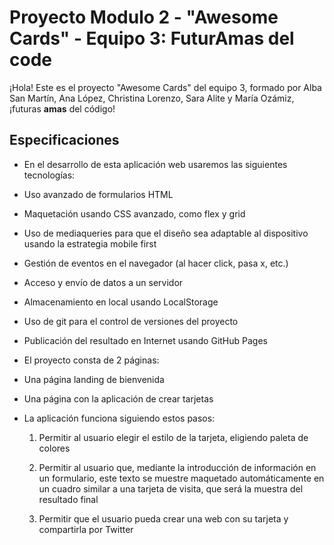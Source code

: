 # Proyecto Modulo 2 - "Awesome Cards" - Equipo 3: FuturAmas del code

¡Hola! Este es el proyecto "Awesome Cards" del equipo 3, formado por Alba San Martín, Ana López, Christina Lorenzo, Sara Alite y María Ozámiz, ¡futuras **amas** del código!

## Especificaciones

-   En el desarrollo de esta aplicación web usaremos las siguientes tecnologías:

-   Uso avanzado de formularios HTML

-   Maquetación usando CSS avanzado, como flex y grid

-   Uso de mediaqueries para que el diseño sea adaptable al dispositivo usando la estrategia mobile first

-   Gestión de eventos en el navegador (al hacer click, pasa x, etc.)

-   Acceso y envío de datos a un servidor

-   Almacenamiento en local usando LocalStorage

-   Uso de git para el control de versiones del proyecto

-   Publicación del resultado en Internet usando GitHub Pages

-   El proyecto consta de 2 páginas:

-   Una página landing de bienvenida

-   Una página con la aplicación de crear tarjetas

-   La aplicación funciona siguiendo estos pasos:

    1. Permitir al usuario elegir el estilo de la tarjeta, eligiendo paleta de colores

    2. Permitir al usuario que, mediante la introducción de información en un formulario, este texto se muestre maquetado automáticamente en un cuadro similar a una tarjeta de visita, que será la muestra del resultado final

    3. Permitir que el usuario pueda crear una web con su tarjeta y compartirla por Twitter
